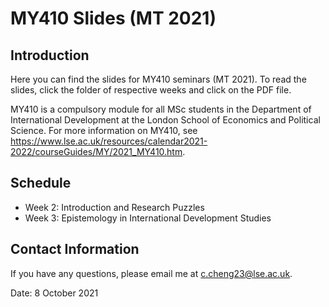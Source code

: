 # MY410 Slides (MT 2021)

## Introduction

Here you can find the slides for MY410 seminars (MT 2021). To read the slides, click the folder of respective weeks and click on the PDF file.

MY410 is a compulsory module for all MSc students in the Department of International Development at the London School of Economics and Political Science. For more information on MY410, see https://www.lse.ac.uk/resources/calendar2021-2022/courseGuides/MY/2021_MY410.htm.

## Schedule

- Week 2: Introduction and Research Puzzles
- Week 3: Epistemology in International Development Studies

## Contact Information

If you have any questions, please email me at c.cheng23@lse.ac.uk.

Date: 8 October 2021